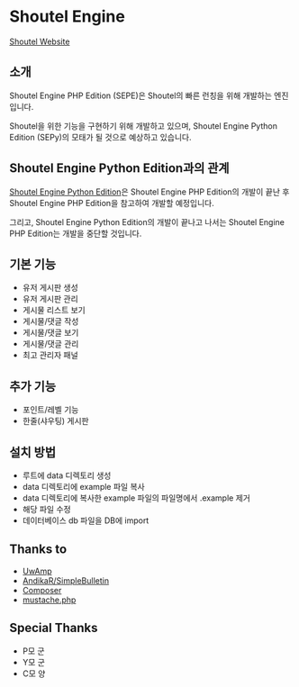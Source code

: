 # Shoutel Engine
[Shoutel Website](https://www.shoutel.com)

## 소개
Shoutel Engine PHP Edition (SEPE)은 Shoutel의 빠른 런칭을 위해 개발하는 엔진입니다.

Shoutel을 위한 기능을 구현하기 위해 개발하고 있으며, Shoutel Engine Python Edition (SEPy)의 모태가 될 것으로 예상하고 있습니다.

## Shoutel Engine Python Edition과의 관계
[Shoutel Engine Python Edition](https://github.com/shoutel/disquare)은 Shoutel Engine PHP Edition의 개발이 끝난 후 Shoutel Engine PHP Edition을 참고하여 개발할 예정입니다.

그리고, Shoutel Engine Python Edition의 개발이 끝나고 나서는 Shoutel Engine PHP Edition는 개발을 중단할 것입니다.

## 기본 기능
* 유저 게시판 생성
* 유저 게시판 관리
* 게시물 리스트 보기
* 게시물/댓글 작성
* 게시물/댓글 보기
* 게시물/댓글 관리
* 최고 관리자 패널

## 추가 기능
* 포인트/레벨 기능
* 한줄(샤우팅) 게시판

## 설치 방법
* 루트에 data 디렉토리 생성
* data 디렉토리에 example 파일 복사
* data 디렉토리에 복사한 example 파일의 파일명에서 .example 제거
* 해당 파일 수정
* 데이터베이스 db 파일을 DB에 import

## Thanks to
* [UwAmp](https://www.uwamp.com/en/)
* [AndikaR/SimpleBulletin](https://github.com/AndikaR/SimpleBulletin)
* [Composer](https://getcomposer.org/)
* [mustache.php](https://github.com/bobthecow/mustache.php)

## Special Thanks
* P모 군
* Y모 군
* C모 양
